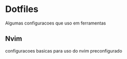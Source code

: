 # Dotfiles

Algumas configuracoes que uso em ferramentas

## Nvim

configuracoes basicas para uso do nvim preconfigurado
